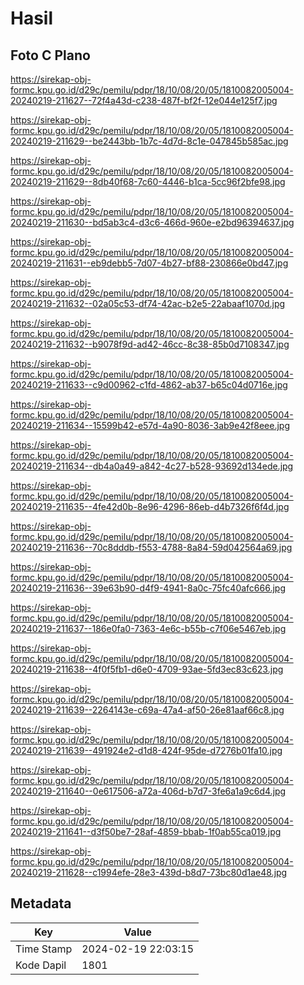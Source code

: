 # Hasil

## Foto C Plano

https://sirekap-obj-formc.kpu.go.id/d29c/pemilu/pdpr/18/10/08/20/05/1810082005004-20240219-211627--72f4a43d-c238-487f-bf2f-12e044e125f7.jpg

https://sirekap-obj-formc.kpu.go.id/d29c/pemilu/pdpr/18/10/08/20/05/1810082005004-20240219-211629--be2443bb-1b7c-4d7d-8c1e-047845b585ac.jpg

https://sirekap-obj-formc.kpu.go.id/d29c/pemilu/pdpr/18/10/08/20/05/1810082005004-20240219-211629--8db40f68-7c60-4446-b1ca-5cc96f2bfe98.jpg

https://sirekap-obj-formc.kpu.go.id/d29c/pemilu/pdpr/18/10/08/20/05/1810082005004-20240219-211630--bd5ab3c4-d3c6-466d-960e-e2bd96394637.jpg

https://sirekap-obj-formc.kpu.go.id/d29c/pemilu/pdpr/18/10/08/20/05/1810082005004-20240219-211631--eb9debb5-7d07-4b27-bf88-230866e0bd47.jpg

https://sirekap-obj-formc.kpu.go.id/d29c/pemilu/pdpr/18/10/08/20/05/1810082005004-20240219-211632--02a05c53-df74-42ac-b2e5-22abaaf1070d.jpg

https://sirekap-obj-formc.kpu.go.id/d29c/pemilu/pdpr/18/10/08/20/05/1810082005004-20240219-211632--b9078f9d-ad42-46cc-8c38-85b0d7108347.jpg

https://sirekap-obj-formc.kpu.go.id/d29c/pemilu/pdpr/18/10/08/20/05/1810082005004-20240219-211633--c9d00962-c1fd-4862-ab37-b65c04d0716e.jpg

https://sirekap-obj-formc.kpu.go.id/d29c/pemilu/pdpr/18/10/08/20/05/1810082005004-20240219-211634--15599b42-e57d-4a90-8036-3ab9e42f8eee.jpg

https://sirekap-obj-formc.kpu.go.id/d29c/pemilu/pdpr/18/10/08/20/05/1810082005004-20240219-211634--db4a0a49-a842-4c27-b528-93692d134ede.jpg

https://sirekap-obj-formc.kpu.go.id/d29c/pemilu/pdpr/18/10/08/20/05/1810082005004-20240219-211635--4fe42d0b-8e96-4296-86eb-d4b7326f6f4d.jpg

https://sirekap-obj-formc.kpu.go.id/d29c/pemilu/pdpr/18/10/08/20/05/1810082005004-20240219-211636--70c8dddb-f553-4788-8a84-59d042564a69.jpg

https://sirekap-obj-formc.kpu.go.id/d29c/pemilu/pdpr/18/10/08/20/05/1810082005004-20240219-211636--39e63b90-d4f9-4941-8a0c-75fc40afc666.jpg

https://sirekap-obj-formc.kpu.go.id/d29c/pemilu/pdpr/18/10/08/20/05/1810082005004-20240219-211637--186e0fa0-7363-4e6c-b55b-c7f06e5467eb.jpg

https://sirekap-obj-formc.kpu.go.id/d29c/pemilu/pdpr/18/10/08/20/05/1810082005004-20240219-211638--4f0f5fb1-d6e0-4709-93ae-5fd3ec83c623.jpg

https://sirekap-obj-formc.kpu.go.id/d29c/pemilu/pdpr/18/10/08/20/05/1810082005004-20240219-211639--2264143e-c69a-47a4-af50-26e81aaf66c8.jpg

https://sirekap-obj-formc.kpu.go.id/d29c/pemilu/pdpr/18/10/08/20/05/1810082005004-20240219-211639--491924e2-d1d8-424f-95de-d7276b01fa10.jpg

https://sirekap-obj-formc.kpu.go.id/d29c/pemilu/pdpr/18/10/08/20/05/1810082005004-20240219-211640--0e617506-a72a-406d-b7d7-3fe6a1a9c6d4.jpg

https://sirekap-obj-formc.kpu.go.id/d29c/pemilu/pdpr/18/10/08/20/05/1810082005004-20240219-211641--d3f50be7-28af-4859-bbab-1f0ab55ca019.jpg

https://sirekap-obj-formc.kpu.go.id/d29c/pemilu/pdpr/18/10/08/20/05/1810082005004-20240219-211628--c1994efe-28e3-439d-b8d7-73bc80d1ae48.jpg


## Metadata

| Key        | Value               |
| ---------- | ------------------- |
| Time Stamp | 2024-02-19 22:03:15 |
| Kode Dapil | 1801                |



